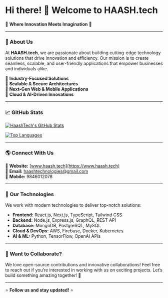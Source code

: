 # Hi there! 👋 Welcome to HAASH.tech

🚀 **Where Innovation Meets Imagination** 🚀

---

### 🏢 About Us
At **HAASH.tech**, we are passionate about building cutting-edge technology solutions that drive innovation and efficiency. Our mission is to create seamless, scalable, and user-friendly applications that empower businesses and individuals alike.

🔹 **Industry-Focused Solutions**  
🔹 **Scalable & Secure Architectures**  
🔹 **Next-Gen Web & Mobile Applications**  
🔹 **Cloud & AI-Driven Innovations**

---

### 📈 GitHub Stats
[![HaashTech's GitHub Stats](https://github-readme-stats.vercel.app/api?username=haashtech&count_private=true&theme=cobalt&show_icons=true)](https://github.com/haashtech/github-readme-stats)

[![Top Languages](https://github-readme-stats.vercel.app/api/top-langs/?username=haashtech&layout=compact&langs_count=7&theme=cobalt)](https://github.com/haashtech/github-readme-stats)

---

### 🌎 Connect With Us
💼 **Website:** [www.haash.tech](https://www.haash.tech)  
📧 **Email:** haashtechnologies@gmail.com  
📱 **Mobile:** 9846012078  
<!-- ## 🐦 **Twitter:** [@HaashTech](https://twitter.com/HaashTech) 
📸 **Instagram:** [@HaashTech](https://instagram.com/HaashTech)  
💬 **LinkedIn:** [HaashTech](https://linkedin.com/company/haashtech)-->

---

### 🚀 Our Technologies
We work with modern technologies to deliver top-notch solutions:

- **Frontend:** React.js, Next.js, TypeScript, Tailwind CSS
- **Backend:** Node.js, Express.js, GraphQL, REST API
- **Database:** MongoDB, PostgreSQL, MySQL
- **Cloud & DevOps:** AWS, Firebase, Docker, Kubernetes
- **AI & ML:** Python, TensorFlow, OpenAI APIs

---

### 🤝 Want to Collaborate?
We love open-source contributions and innovative collaborations! Feel free to reach out if you’re interested in working with us on exciting projects. Let’s build something amazing together! 🚀

---

⭐ **Follow us and stay updated!** ⭐

